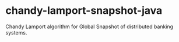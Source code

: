 # chandy-lamport-snapshot-java
 Chandy Lamport algorithm for Global Snapshot of distributed banking systems.
